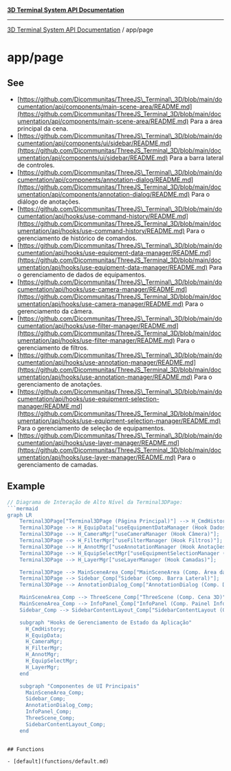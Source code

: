 [**3D Terminal System API Documentation**](../../README.md)

***

[3D Terminal System API Documentation](../../README.md) / app/page

# app/page

## See

 - [https://github.com/Dicommunitas/ThreeJS\_Terminal\_3D/blob/main/documentation/api/components/main-scene-area/README.md](https://github.com/Dicommunitas/ThreeJS_Terminal_3D/blob/main/documentation/api/components/main-scene-area/README.md) Para a área principal da cena.
 - [https://github.com/Dicommunitas/ThreeJS\_Terminal\_3D/blob/main/documentation/api/components/ui/sidebar/README.md](https://github.com/Dicommunitas/ThreeJS_Terminal_3D/blob/main/documentation/api/components/ui/sidebar/README.md) Para a barra lateral de controles.
 - [https://github.com/Dicommunitas/ThreeJS\_Terminal\_3D/blob/main/documentation/api/components/annotation-dialog/README.md](https://github.com/Dicommunitas/ThreeJS_Terminal_3D/blob/main/documentation/api/components/annotation-dialog/README.md) Para o diálogo de anotações.
 - [https://github.com/Dicommunitas/ThreeJS\_Terminal\_3D/blob/main/documentation/api/hooks/use-command-history/README.md](https://github.com/Dicommunitas/ThreeJS_Terminal_3D/blob/main/documentation/api/hooks/use-command-history/README.md) Para o gerenciamento de histórico de comandos.
 - [https://github.com/Dicommunitas/ThreeJS\_Terminal\_3D/blob/main/documentation/api/hooks/use-equipment-data-manager/README.md](https://github.com/Dicommunitas/ThreeJS_Terminal_3D/blob/main/documentation/api/hooks/use-equipment-data-manager/README.md) Para o gerenciamento de dados de equipamentos.
 - [https://github.com/Dicommunitas/ThreeJS\_Terminal\_3D/blob/main/documentation/api/hooks/use-camera-manager/README.md](https://github.com/Dicommunitas/ThreeJS_Terminal_3D/blob/main/documentation/api/hooks/use-camera-manager/README.md) Para o gerenciamento da câmera.
 - [https://github.com/Dicommunitas/ThreeJS\_Terminal\_3D/blob/main/documentation/api/hooks/use-filter-manager/README.md](https://github.com/Dicommunitas/ThreeJS_Terminal_3D/blob/main/documentation/api/hooks/use-filter-manager/README.md) Para o gerenciamento de filtros.
 - [https://github.com/Dicommunitas/ThreeJS\_Terminal\_3D/blob/main/documentation/api/hooks/use-annotation-manager/README.md](https://github.com/Dicommunitas/ThreeJS_Terminal_3D/blob/main/documentation/api/hooks/use-annotation-manager/README.md) Para o gerenciamento de anotações.
 - [https://github.com/Dicommunitas/ThreeJS\_Terminal\_3D/blob/main/documentation/api/hooks/use-equipment-selection-manager/README.md](https://github.com/Dicommunitas/ThreeJS_Terminal_3D/blob/main/documentation/api/hooks/use-equipment-selection-manager/README.md) Para o gerenciamento de seleção de equipamentos.
 - [https://github.com/Dicommunitas/ThreeJS\_Terminal\_3D/blob/main/documentation/api/hooks/use-layer-manager/README.md](https://github.com/Dicommunitas/ThreeJS_Terminal_3D/blob/main/documentation/api/hooks/use-layer-manager/README.md) Para o gerenciamento de camadas.

## Example

```ts
// Diagrama de Interação de Alto Nível da Terminal3DPage:
```mermaid
graph LR
    Terminal3DPage["Terminal3DPage (Página Principal)"] --> H_CmdHistory["useCommandHistory (Hook Histórico)"];
    Terminal3DPage --> H_EquipData["useEquipmentDataManager (Hook Dados Equip.)"];
    Terminal3DPage --> H_CameraMgr["useCameraManager (Hook Câmera)"];
    Terminal3DPage --> H_FilterMgr["useFilterManager (Hook Filtros)"];
    Terminal3DPage --> H_AnnotMgr["useAnnotationManager (Hook Anotações)"];
    Terminal3DPage --> H_EquipSelectMgr["useEquipmentSelectionManager (Hook Seleção)"];
    Terminal3DPage --> H_LayerMgr["useLayerManager (Hook Camadas)"];

    Terminal3DPage --> MainSceneArea_Comp["MainSceneArea (Comp. Área da Cena)"];
    Terminal3DPage --> Sidebar_Comp["Sidebar (Comp. Barra Lateral)"];
    Terminal3DPage --> AnnotationDialog_Comp["AnnotationDialog (Comp. Diálogo Anotação)"];

    MainSceneArea_Comp --> ThreeScene_Comp["ThreeScene (Comp. Cena 3D)"];
    MainSceneArea_Comp --> InfoPanel_Comp["InfoPanel (Comp. Painel Info)"];
    Sidebar_Comp --> SidebarContentLayout_Comp["SidebarContentLayout (Comp. Conteúdo Sidebar)"];

    subgraph "Hooks de Gerenciamento de Estado da Aplicação"
      H_CmdHistory;
      H_EquipData;
      H_CameraMgr;
      H_FilterMgr;
      H_AnnotMgr;
      H_EquipSelectMgr;
      H_LayerMgr;
    end

    subgraph "Componentes de UI Principais"
      MainSceneArea_Comp;
      Sidebar_Comp;
      AnnotationDialog_Comp;
      InfoPanel_Comp;
      ThreeScene_Comp;
      SidebarContentLayout_Comp;
    end
```
```

## Functions

- [default](functions/default.md)
